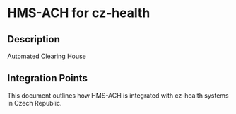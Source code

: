 # HMS-ACH for cz-health

## Description

Automated Clearing House

## Integration Points

This document outlines how HMS-ACH is integrated with cz-health systems in Czech Republic.

